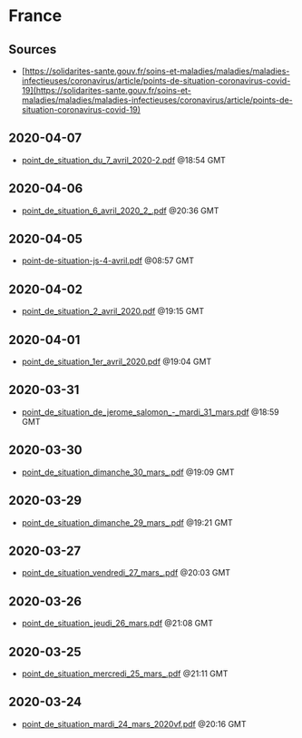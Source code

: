 # France

## Sources

* [https://solidarites-sante.gouv.fr/soins-et-maladies/maladies/maladies-infectieuses/coronavirus/article/points-de-situation-coronavirus-covid-19](https://solidarites-sante.gouv.fr/soins-et-maladies/maladies/maladies-infectieuses/coronavirus/article/points-de-situation-coronavirus-covid-19)


## 2020-04-07

* [point\_de\_situation\_du\_7\_avril\_2020-2.pdf](fef3775f007807ca906c00c1a92fcf4390e10a91/file.pdf) @18:54 GMT

## 2020-04-06

* [point\_de\_situation\_6\_avril\_2020\_2\_.pdf](8f89ceee52bc3d31797307fb4b8730a245fed31c/file.pdf) @20:36 GMT

## 2020-04-05

* [point-de-situation-js-4-avril.pdf](a0f7ec3228f4b67b354a5f411a34c419199f4e79/file.pdf) @08:57 GMT

## 2020-04-02

* [point\_de\_situation\_2\_avril\_2020.pdf](f155096c75c9c1107b24a61699107b6dbd743d8a/file.pdf) @19:15 GMT

## 2020-04-01

* [point\_de\_situation\_1er\_avril\_2020.pdf](46ff12575cfdf16f7d0d33f54fc7fc5cecbc05be/file.pdf) @19:04 GMT

## 2020-03-31

* [point\_de\_situation\_de\_jerome\_salomon\_-\_mardi\_31\_mars.pdf](681ba114cef7c930f9d1581dc681dc9c8cd858ef/file.pdf) @18:59 GMT

## 2020-03-30

* [point\_de\_situation\_dimanche\_30\_mars\_.pdf](29e0d130f3eedeb714d47aa04468120ff24fa496/file.pdf) @19:09 GMT

## 2020-03-29

* [point\_de\_situation\_dimanche\_29\_mars\_.pdf](5afb68aa11c64885f878a588af2d9b3e9a24354f/file.pdf) @19:21 GMT

## 2020-03-27

* [point\_de\_situation\_vendredi\_27\_mars\_.pdf](27244458994bf094300f8aedc73fef8e71300b20/file.pdf) @20:03 GMT

## 2020-03-26

* [point\_de\_situation\_jeudi\_26\_mars.pdf](0d5fe52f6f5670f29ad6568bf0f79c67bc044016/file.pdf) @21:08 GMT

## 2020-03-25

* [point\_de\_situation\_mercredi\_25\_mars\_.pdf](6177b33e9cbb6648a7b6a90ddf1167e175ed1a12/file.pdf) @21:11 GMT

## 2020-03-24

* [point\_de\_situation\_mardi\_24\_mars\_2020vf.pdf](f2b9b7908620b303196178141315856fa56dc10e/file.pdf) @20:16 GMT
